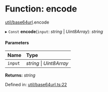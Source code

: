 # Function: encode

[util/base64url](../modules/util_base64url.md).encode

▸ `Const` **encode**(`input`: *string* \| *Uint8Array*): *string*

#### Parameters

| Name | Type |
| :------ | :------ |
| `input` | *string* \| *Uint8Array* |

**Returns:** *string*

Defined in: [util/base64url.ts:22](https://github.com/panva/jose/blob/v3.12.1/src/util/base64url.ts#L22)
